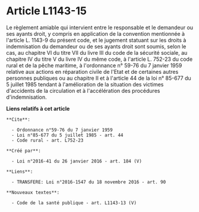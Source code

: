 # Article L1143-15

Le règlement amiable qui intervient entre le responsable et le demandeur ou ses ayants droit, y compris en application de la
convention mentionnée à l'article L. 1143-9 du présent code, et le jugement statuant sur les droits à indemnisation du
demandeur ou de ses ayants droit sont soumis, selon le cas, au chapitre VI du titre VII du livre III du code de la sécurité
sociale, au chapitre IV du titre V du livre IV du même code, à l'article L. 752-23 du code rural et de la pêche maritime, à
l'ordonnance n° 59-76 du 7 janvier 1959 relative aux actions en réparation civile de l'Etat et de certaines autres personnes
publiques ou au chapitre II et à l'article 44 de la loi n° 85-677 du 5 juillet 1985 tendant à l'amélioration de la situation
des victimes d'accidents de la circulation et à l'accélération des procédures d'indemnisation.

**Liens relatifs à cet article**

	**Cite**:

	  - Ordonnance n°59-76 du 7 janvier 1959
	  - Loi n°85-677 du 5 juillet 1985 - art. 44
	  - Code rural - art. L752-23

	**Créé par**:

	  - Loi n°2016-41 du 26 janvier 2016 - art. 184 (V)

	**Liens**:

	  - TRANSFERE: Loi n°2016-1547 du 18 novembre 2016 - art. 90

	**Nouveaux textes**:

	  - Code de la santé publique - art. L1143-13 (V)
